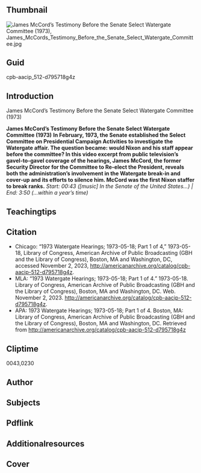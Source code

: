 # 

## Thumbnail

![James McCord’s Testimony Before the Senate Select Watergate Committee (1973), James_McCords_Testimony_Before_the_Senate_Select_Watergate_Committee.jpg](https://s3.amazonaws.com/americanarchive.org/primary_source_sets/James_McCords_Testimony_Before_the_Senate_Select_Watergate_Committee.jpg "James_McCord’s_Testimony_Before_the_Senate_Select_Watergate_Committee_(1973)")

## Guid
cpb-aacip_512-d795718g4z

## Introduction

James McCord’s Testimony Before the Senate Select Watergate Committee (1973)

<b> James McCord’s Testimony Before the Senate Select Watergate Committee (1973)</b>
<b> In February, 1973, the Senate established the Select Committee on Presidential Campaign Activities to investigate the Watergate affair. The question became: would Nixon and his staff appear before the committee? In this video excerpt from public television’s gavel-to-gavel coverage of the hearings, James McCord, the former Security Director for the Committee to Re-elect the President, reveals both the administration’s involvement in the Watergate break-in and cover-up and its efforts to silence him. McCord was the first Nixon staffer to break ranks.</b>
<i> Start: 00:43 ([music] In the Senate of the United States…) | End: 3:50 (...within a year’s time)</i>

## Teachingtips

## Citation



- Chicago: “1973 Watergate Hearings; 1973-05-18; Part 1 of 4,” 1973-05-18, Library of Congress, American Archive of Public Broadcasting (GBH and the Library of Congress), Boston, MA and Washington, DC, accessed November 2, 2023, http://americanarchive.org/catalog/cpb-aacip-512-d795718g4z.
- MLA: “1973 Watergate Hearings; 1973-05-18; Part 1 of 4.” 1973-05-18. Library of Congress, American Archive of Public Broadcasting (GBH and the Library of Congress), Boston, MA and Washington, DC. Web. November 2, 2023. <http://americanarchive.org/catalog/cpb-aacip-512-d795718g4z>.
- APA: 1973 Watergate Hearings; 1973-05-18; Part 1 of 4. Boston, MA: Library of Congress, American Archive of Public Broadcasting (GBH and the Library of Congress), Boston, MA and Washington, DC. Retrieved from http://americanarchive.org/catalog/cpb-aacip-512-d795718g4z


## Cliptime

0043,0230

## Author
## Subjects
## Pdflink
## Additionalresources
## Cover

#
